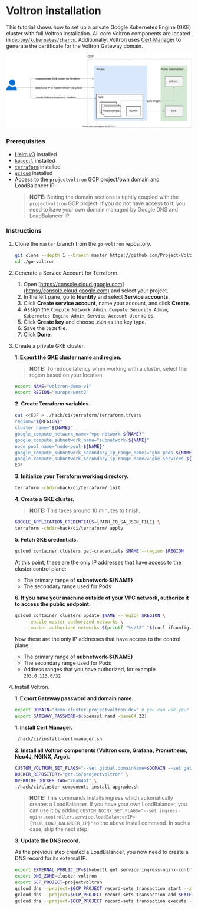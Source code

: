 # Voltron installation

This tutorial shows how to set up a private Google Kubernetes Engine (GKE) cluster with full Voltron installation. All core Voltron components are located in [`deploy/kubernetes/charts`](../../../deploy/kubernetes/charts). Additionally, Voltron uses [Cert Manager](https://github.com/jetstack/cert-manager/) to generate the certificate for the Voltron Gateway domain.


![overview](assets/overview.svg)

###  Prerequisites

* [Helm v3](https://helm.sh/docs/intro/install/) installed
* [`kubectl`](https://kubernetes.io/docs/tasks/tools/install-kubectl/) installed
* [`terraform`](https://learn.hashicorp.com/tutorials/terraform/install-cli) installed
* [`gcloud`](https://cloud.google.com/sdk/docs/install) installed
* Access to the `projectvoltron` GCP project/own domain and LoadBalancer IP 
   > **NOTE:** Setting the domain sections is tightly coupled with the `projectvoltron` GCP project. If you do not have access to it, you need to have your own domain managed by Google DNS and LoadBalancer IP. 

### Instructions

1. Clone the `master` branch from the `go-voltron` repository.
	
	```bash
	git clone --depth 1 --branch master https://github.com/Project-Voltron/go-voltron.git
	cd ./go-voltron
	```
 
1. Generate a Service Account for Terraform.

    1. Open [https://console.cloud.google.com](https://console.cloud.google.com) and select your project.
    2. In the left pane, go to **Identity** and select **Service accounts**.
    3. Click **Create service account**, name your account, and click **Create**.
    4. Assign the `Compute Network Admin`, `Compute Security Admin`, `Kubernetes Engine Admin`, `Service Account User` roles.
    5. Click **Create key** and choose `JSON` as the key type.
    6. Save the `JSON` file.
    7. Click **Done**.
   	
1. Create a private GKE cluster.
    
    **1. Export the GKE cluster name and region.**
       
    > **NOTE:** To reduce latency when working with a cluster, select the region based on your location.
    
    ```bash
    export NAME="voltron-demo-v1"
    export REGION="europe-west2"
    ```
       
    **2. Create Terraform variables.**
       
    ```bash
    cat <<EOF > ./hack/ci/terraform/terraform.tfvars
    region="${REGION}"
    cluster_name="${NAME}"
    google_compute_network_name="vpc-network-${NAME}"
    google_compute_subnetwork_name="subnetwork-${NAME}"
    node_pool_name="node-pool-${NAME}"
    google_compute_subnetwork_secondary_ip_range_name1="gke-pods-${NAME}"
    google_compute_subnetwork_secondary_ip_range_name2="gke-services-${NAME}"
    EOF
    ```
       
    **3. Initialize your Terraform working directory.**
       
    ```bash
    terraform -chdir=hack/ci/terraform/ init
    ```
       
    **4. Create a GKE cluster.**
       
    > **NOTE:** This takes around 10 minutes to finish.
    
    ```bash
    GOOGLE_APPLICATION_CREDENTIALS={PATH_TO_SA_JSON_FILE} \
    terraform -chdir=hack/ci/terraform/ apply
    ```
    
    **5. Fetch GKE credentials.**
       
    ```bash
    gcloud container clusters get-credentials $NAME --region $REGION
    ```
    
    At this point, these are the only IP addresses that have access to the cluster control plane:
     - The primary range of **subnetwork-${NAME}**
     - The secondary range used for Pods
    
    **6. If you have your machine outside of your VPC network, authorize it to access the public endpoint.**
       
    ```bash
    gcloud container clusters update $NAME --region $REGION \
        --enable-master-authorized-networks \
        --master-authorized-networks $(printf "%s/32" "$(curl ifconfig.me)")
    ```
     
    Now these are the only IP addresses that have access to the control plane:
     - The primary range of **subnetwork-${NAME}**
     - The secondary range used for Pods
     - Address ranges that you have authorized, for example `203.0.113.0/32`

1. Install Voltron.
    
    **1. Export Gateway password and domain name.**
    
    ```bash
    export DOMAIN="demo.cluster.projectvoltron.dev" # you can use your own domain if you have one
    export GATEWAY_PASSWORD=$(openssl rand -base64 32)
    ```
    
    **1. Install Cert Manager.**
       
    ```bash 
    ./hack/ci/install-cert-manager.sh
    ```

    **2. Install all Voltron components (Voltron core, Grafana, Prometheus, Neo4J, NGINX, Argo).**
       
    ```bash
    CUSTOM_VOLTRON_SET_FLAGS="--set global.domainName=$DOMAIN --set gateway.auth.password=$GATEWAY_PASSWORD" \
    DOCKER_REPOSITORY="gcr.io/projectvoltron" \
    OVERRIDE_DOCKER_TAG="76a84bf" \
    ./hack/ci/cluster-components-install-upgrade.sh
    ```
    
    >**NOTE:** This commands installs ingress which automatically creates a LoadBalancer. If you have your own LoadBalancer, you can use it by adding 
    > `CUSTOM_NGINX_SET_FLAGS="--set ingress-nginx.controller.service.loadBalancerIP={YOUR_LOAD_BALANCER_IP}"` to the above install command. In such a case, skip the next step.
 
    **3. Update the DNS record.**
       
    As the previous step created a LoadBalancer, you now need to create a DNS record for its external IP. 
    
    ```bash
    export EXTERNAL_PUBLIC_IP=$(kubectl get service ingress-nginx-controller -n ingress-nginx -o jsonpath="{.status.loadBalancer.ingress[0].ip}")
    export DNS_ZONE=cluster-voltron
    export GCP_PROJECT=projectvoltron
    gcloud dns --project=$GCP_PROJECT record-sets transaction start --zone=$DNS_ZONE
    gcloud dns --project=$GCP_PROJECT record-sets transaction add $EXTERNAL_PUBLIC_IP --name=\*.$DOMAIN. --ttl=60 --type=A --zone=$DNS_ZONE
    gcloud dns --project=$GCP_PROJECT record-sets transaction execute --zone=$DNS_ZONE
    ```
